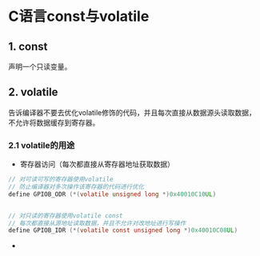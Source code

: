 # C语言const与volatile

## 1. const

声明一个只读变量。







## 2. volatile

告诉编译器不要去优化volatile修饰的代码，并且每次直接从数据源头读取数据，不允许将数据缓存到寄存器。


### 2.1 volatile的用途

* 寄存器访问（每次都直接从寄存器地址获取数据）


```c
// 对可读可写的寄存器使用volatile
// 防止编译器对多次操作该寄存器的代码进行优化
define GPIOB_ODR (*(volatile unsigned long *)0x40010C10UL)


// 对只读的寄存器使用volatile const
// 每次都直接从源地址读取数据，并且不允许对改地址进行写操作
define GPIOB_IDR (*(volatile const unsigned long *)0x40010C08UL)
```

* 